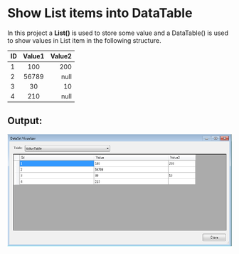 # Show List items into DataTable

In this project a **List()** is used to store some value and a DataTable() is used to show values in List item in the following structure.

| ID       |      Value1   |  Value2 |
|----------|:-------------:|--------:|
| 1        |      100      |  200    |
| 2        |     56789     |  null   |
| 3        |      30       |   10    |
| 4        |     210       |  null   |

## Output:

![My image](https://github.com/ThePiranha/img/blob/master/DToutput.png)
